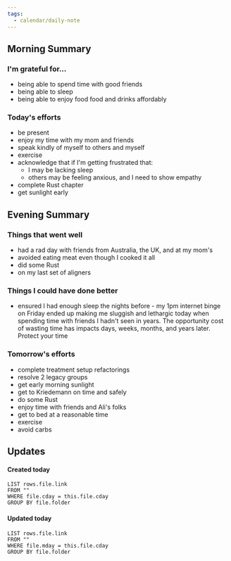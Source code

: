 ```yaml
---
tags:
  - calendar/daily-note
---
```


## Morning Summary

### I'm grateful for...

- being able to spend time with good friends
- being able to sleep
- being able to enjoy food food and drinks affordably 

### Today's efforts

- be present
- enjoy my time with my mom and friends
- speak kindly of myself to others and myself
- exercise
- acknowledge that if I'm getting frustrated that:
	- I may be lacking sleep
	- others may be feeling anxious, and I need to show empathy 
- complete Rust chapter
- get sunlight early

## Evening Summary

### Things that went well

- had a rad day with friends from Australia, the UK, and at my mom's
- avoided eating meat even though I cooked it all
- did some Rust
- on my last set of aligners

### Things I could have done better

- ensured I had enough sleep the nights before - my 1pm internet binge on Friday ended up making me sluggish and lethargic today when spending time with friends I hadn't seen in years. The opportunity cost of wasting time has impacts days, weeks, months, and years later. Protect your time

### Tomorrow's efforts

- complete treatment setup refactorings
- resolve 2 legacy groups
- get early morning sunlight
- get to Kriedemann on time and safely
- do some Rust
- enjoy time with friends and Ali's folks
- get to bed at a reasonable time
- exercise
- avoid carbs

## Updates

#### Created today

```dataview
LIST rows.file.link
FROM ""
WHERE file.cday = this.file.cday
GROUP BY file.folder
```

#### Updated today

```dataview
LIST rows.file.link
FROM ""
WHERE file.mday = this.file.cday
GROUP BY file.folder
```
